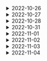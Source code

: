 <details>
  <summary>2022-10-26</summary>
<pre>

![있었는데 없음](https://user-images.githubusercontent.com/105253684/197935829-6f25114c-3df8-470a-9f30-ee2dbca9f78d.png)

* 보호 시작일보다 입양일이 더 빠른 동물을 찾기 위해 보호 시작일에서 입양일을 빼 0보다 큰 값 찾기
* 보호시작일이 빠른 순으로 조회하기

```mysql 
SELECT O.ANIMAL_ID, O.NAME FROM ANIMAL_OUTS O
INNER JOIN ANIMAL_INS I
ON O.ANIMAL_ID = I.ANIMAL_ID
WHERE I.DATETIME - O.DATETIME > 0
ORDER BY I.DATETIME;
```
---
![없어진 기록](https://user-images.githubusercontent.com/105253684/197937689-6a061149-d6ca-4943-87da-8e2306a00cc4.png)

* 왼쪽에 ANIMAL_OUTS 를 두고 LEFT JOIN 을 사용하여, ANIMAL_INS 의 키가 NULL 인 데이터를 찾으면, ANIMAL_OUTS 에만 존재하는 데이터를 찾을 수 있습니다.

```mysql 
SELECT O.ANIMAL_ID, O.NAME FROM ANIMAL_OUTS O
LEFT JOIN ANIMAL_INS I
ON I.ANIMAL_ID = O.ANIMAL_ID
WHERE I.ANIMAL_ID IS NULL;
```
---
![헤비유저](https://user-images.githubusercontent.com/105253684/197938120-e3988054-963e-4f77-9543-a631cffc5531.png)

* IN절을 사용해 공간을 둘 이상 등록한 사람의 HOST_ID를 구하여 SELECT하고 아이디 순으로 조회합니다.

```mysql 
SELECT *
FROM PLACES
WHERE HOST_ID IN (
    SELECT HOST_ID 
    FROM PLACES 
    GROUP BY HOST_ID 
    HAVING COUNT(HOST_ID) > 1
)
ORDER BY ID;
```
---
![보호소에서 중성화한 동물](https://user-images.githubusercontent.com/105253684/197939104-275dd08a-8b6f-47d6-a479-ed27b7e34bab.png)

* ANIMAL_ID가 같은 동물 INNER JOIN 후 보호소에서 중성화를 거쳤다면 보호소에 들어왔을 때와 입양을 보낸 동물의 성별 및 중성화 여부가 다를 것입니다.

```mysql 
SELECT I.ANIMAL_ID, I.ANIMAL_TYPE, I.NAME FROM ANIMAL_INS I
INNER JOIN ANIMAL_OUTS O
ON I.ANIMAL_ID = O.ANIMAL_ID
WHERE I.SEX_UPON_INTAKE != O.SEX_UPON_OUTCOME
ORDER BY ANIMAL_ID;
```
</pre>
</details>

<details>
  <summary>2022-10-27</summary>
<pre>

![중복 제거](https://user-images.githubusercontent.com/105253684/198181100-70df53ab-ff85-4992-93b2-902ef3a94be3.png)

* (DISTINCT NAME)으로 NAME에 있는 중복 값을 제거 후 COUNT합니다.

```mysql 
SELECT COUNT(DISTINCT NAME) COUNT FROM ANIMAL_INS;
```
---
![동물 수 구하기](https://user-images.githubusercontent.com/105253684/198181625-c4f5c8d1-7bcb-41a5-ad59-73315fcc2cd5.png)

* COUNT(*)로 ANIMAL_INS 테이블의 모든 로우를 COUNT합니다.

```mysql 
SELECT COUNT(*) COUNT FROM ANIMAL_INS;
```
---
![최솟값 구하기](https://user-images.githubusercontent.com/105253684/198181841-eb6e51db-f48b-4dbf-8bc7-7ea486f83679.png)

* MIN(DATETIME)으로 보호 시작일의 최솟값을 조회합니다.

```mysql
SELECT MIN(DATETIME) DATETIME FROM ANIMAL_INS;
```
---
![이름에 el 들어가는 동물 찾기](https://user-images.githubusercontent.com/105253684/198182068-a5026641-7a32-497b-bd89-992d4b32cb4e.png)

* LIKE '%el%' AND ANIMAL_TYPE = 'Dog'로 이름 사이에 EL이 들어가는 개를 조회 후 NAME 오름차순 정렬합니다.

```mysql
SELECT ANIMAL_ID, NAME FROM ANIMAL_INS WHERE NAME LIKE '%el%' AND ANIMAL_TYPE = 'Dog' ORDER BY NAME;
```
---
![동명 동물 수 찾기](https://user-images.githubusercontent.com/105253684/198190899-43960d68-cac0-4e75-a501-3f974bc73015.png)

* GROUP BY로 NAME끼리 묶은 후 HAVING으로 COUNT(NAME)이 두 개 이상인 것만 조회 후 NAME 오름차순 정렬합니다.

```mysql
SELECT NAME, COUNT(NAME) COUNT
FROM ANIMAL_INS 
GROUP BY NAME 
HAVING COUNT(NAME) > 1 
ORDER BY NAME;
```
</pre>
</details>


<details>
  <summary>2022-10-28</summary>
<pre>

![NULL 처리하기](https://user-images.githubusercontent.com/105253684/198502250-5147a992-3094-496e-9d35-dd19ee2b60b7.png)

* COALEASCE(컬럼명, NULL 대체 할 값)을 사용하여 NULL값엔 No name을 넣어줍니다.

```mysql
SELECT ANIMAL_TYPE, COALESCE(NAME, 'No name') as NAME, SEX_UPON_INTAKE FROM ANIMAL_INS;
```
---
![DATETIME에서 DATE로 형 변환](https://user-images.githubusercontent.com/105253684/198502235-d167ac8b-c690-4e84-8a35-7f53d512ecbd.png)

* DATE_FORMAT을 활용해 DATETIME의 연-월-일 만 출력합니다.
* ORDER BY ANIMAL_ID로 결과는 아이디 순으로 조회 합니다.

```mysql
SELECT ANIMAL_ID, NAME, DATE_FORMAT(DATETIME, '%Y-%m-%d') 
FROM ANIMAL_INS 
ORDER BY ANIMAL_ID;
```
---
![고양이와 개는 몇 마리 있을까](https://user-images.githubusercontent.com/105253684/198502257-2050b3d8-ea29-471c-8c78-49851861e0b3.png)

* COUNT(ANIMAL_TYPE)으로 GROUP BY로 묶어둔 개와 고양이가 각각 몇 마리인지 조회합니다.
* 고양이를 개보다 먼저 조회하기 위해(CAT, DOG) ANIMAL_TYPE의 오름차순으로 정렬합니다.
```mysql
SELECT ANIMAL_TYPE, COUNT(ANIMAL_TYPE) 
FROM ANIMAL_INS 
GROUP BY ANIMAL_TYPE 
ORDER BY ANIMAL_TYPE;
```
---
![중성화 여부 파악하기](https://user-images.githubusercontent.com/105253684/198502288-c0fee014-4e80-4b9e-a90c-c26ebe0450be.png)

* 중성화된 동물은 SEX_UPON_INTAKE컬럼에 Neutered 또는 Spayed라는 단어가 들어갑니다.
* IF문을 사용해 성별 및 중성화 여부에 Neutered, Spayed가 들어간다면 O 그렇지 않다면 X를 출력합니다.
* 아이디 순으로 조회합니다. 
```mysql
SELECT ANIMAL_ID, NAME, 
IF((SEX_UPON_INTAKE LIKE "Neutered%") OR (SEX_UPON_INTAKE LIKE "Spayed%"), "O", "X") "중성화" 
FROM ANIMAL_INS 
ORDER BY ANIMAL_ID;
```
---
![입양 시각 구하기(1)](https://user-images.githubusercontent.com/105253684/198502261-b9a832f4-2e1b-4bf3-a30b-c892db44121c.png)

* HOUR(DATETIME)으로 DATETIME의 시간만 뽑은 후 GROUP BY로 묶어줍니다.
* GROUP BY로 묶은 시간에 해당하는 로우를 COUNT합니다.
* GROUP BY로 묶은 시간에 조건을 주기 위해 HAVING을 사용하여 9시부터 20시 전 까지의 기록들만 출력합니다.
* 결과는 시간대 순으로 정렬합니다. (ORDER BY HOUR)
```mysql
SELECT HOUR(DATETIME) HOUR, COUNT(DATETIME) COUNT
FROM ANIMAL_OUTS
GROUP BY HOUR(DATETIME)
HAVING HOUR >= 9 and HOUR < 20
ORDER BY HOUR
```

</pre>
</details>


<details>
  <summary>2022-10-31</summary>
<pre>

![오랜 기간 보호한 동물(1)](https://user-images.githubusercontent.com/105253684/198912380-4d6c0f7f-175e-4792-8d02-5686a1ec8939.png)

* ANIMAL_INS를 기준으로 ANIMAL_OUTS를 LEFT JOIN 해줍니다.
* 그 중 ANIMAL_OUTS의 입양일이 NULL인 로우만 뽑아 아직 입양을 못 간 동물만 뽑습니다.
* ANIMAL_INS의 보호시작일을 기준으로 오름차순 정렬 후 상위 3개의 로우(LIMIT 3)만 출력합니다.

```mysql
SELECT A.NAME,A.DATETIME
FROM ANIMAL_INS A
LEFT JOIN ANIMAL_OUTS B
ON A.ANIMAL_ID=B.ANIMAL_ID
WHERE B.DATETIME IS NULL
ORDER BY A.DATETIME
LIMIT 3;
```
---
![오랜 기간 보호한 동물(2)](https://user-images.githubusercontent.com/105253684/198912384-0d0af134-c213-4c9f-8fbe-3f315d1489a2.png)

* ANIMAL_OUTS 테이블의 ANIMAL_ID는 ANIMAL_INS의 ANIMAL_ID의 외래 키입니다.
* ANIMAL_INS와 ANIMAL_OUTS를 ANIMAL_ID를 기준으로 INNER JOIN 해줍니다.
* ANIMAL_INS의 보호 시작일에서 ANIMAL_OUTS의 입양일을 빼면 보호 기간입니다.
* 보호 기간을 기준으로 오름차순 정렬 후 상위 2개 로우를 출력합니다.

```mysql
SELECT O.ANIMAL_ID, O.NAME FROM ANIMAL_OUTS O
INNER JOIN ANIMAL_INS I
ON I.ANIMAL_ID = O.ANIMAL_ID
ORDER BY I.DATETIME-O.DATETIME
LIMIT 2;
```
---
![가격이 제일 비싼 식품의 정보 출력하기](https://user-images.githubusercontent.com/105253684/198912386-7bba9737-758e-4178-bacb-c9f926c68b8b.png)

* FOOD_PRODUCT의 가장 비싼 식품 가격을 서브쿼리로 찾아줍니다.(SELECT MAX(PRICE) FROM FOOD_PRODUCT)
* 가장 비싼 식품 가격을 가진 로우를 출력합니다.

```mysql
SELECT * FROM FOOD_PRODUCT
WHERE PRICE = (SELECT MAX(PRICE) FROM FOOD_PRODUCT)
```
---
![루시와 엘라 찾기](https://user-images.githubusercontent.com/105253684/198912387-370cee1a-c034-49ac-bf23-b6b81ce4635c.png)

* IN절을 사용해 NAME이 Lucy, Ella, Pickle, Rogan, Sabrina, Mitty인 동물의 로우만 출력합니다.

```mysql
SELECT ANIMAL_ID, NAME, SEX_UPON_INTAKE FROM ANIMAL_INS
WHERE NAME IN ('Lucy', 'Ella', 'Pickle', 'Rogan', 'Sabrina', 'Mitty');
```
---
![카테고리 별 상품 개수 구하기](https://user-images.githubusercontent.com/105253684/198915432-3c6c28df-c30f-4019-ae4a-6462ac0848cb.png)

* SUBSTR(컬럼명, 시작 위치값, 가져올 길이값 )을 사용하여
 RODUCT_CODE의 첫 번째 문자부터 2개의 문자를 뽑아 낸 후 CATEGORY로 지정합니다.
* GROUP BY CATEGORY로 카테고리별로 묶어줍니다.
* COUNT(PRODUCT_ID)로 GROUP BY로 묶인 로우를 COUNT해줍니다.
* CATEGORY 오름차순으로 정렬합니다.

```mysql
SELECT SUBSTR(PRODUCT_CODE, 1, 2) CATEGORY, COUNT(PRODUCT_ID) PRODUCTS
FROM PRODUCT 
GROUP BY CATEGORY
ORDER BY CATEGORY;
```

</pre>
</details>


<details>
  <summary>2022-11-01</summary>
<pre>

![image](https://user-images.githubusercontent.com/105253684/199138973-9e695022-acb8-4b7c-a7bb-169027adcf16.png)

* PRODUCT테이블과 OFFLINE_SALE테이블을 PRODUCT_ID로 INNER JOIN 해줍니다.
* PRODUCT_CODE끼리 GROUP BY로 묶어줍니다.
* SUM(판매가 * 판매량)으로 상품코드 별 매출액 합계를 구합니다.
* 매출액(SALES)를 기준으로 내림차순 후 같다면 상품코드 기준 오름차순 정렬해줍니다.

```mysql
SELECT P.PRODUCT_CODE, SUM(P.PRICE*O.SALES_AMOUNT) SALES 
FROM PRODUCT P
INNER JOIN OFFLINE_SALE O
ON P.PRODUCT_ID = O.PRODUCT_ID
GROUP BY P.PRODUCT_CODE
ORDER BY SALES DESC, P.PRODUCT_CODE;
```
---
![image](https://user-images.githubusercontent.com/105253684/199139855-166b66e2-3af4-4ffa-b1d4-899201b35bdd.png)

* GROUP BY로 진료과 코드 별로 묶어줍니다.
* COUNT(진료예약일시)로 월별예약건수를 구해준 후 5월예약건수라는 별칭을 붙입니다.
* LIKE '2022-05%'를 사용해 월별예약건수 중 2022년 5월에 해당하는 데이터를 뽑아줍니다.
* 5월예약건수를 기준 오름차순 정렬 후 같다면, 진료과 코드 기준 오름차순 정렬합니다.

```mysql
SELECT MCDP_CD 진료과코드, COUNT(APNT_YMD) 5월예약건수 
FROM APPOINTMENT
WHERE APNT_YMD LIKE '2022-05%'
GROUP BY MCDP_CD
ORDER BY 5월예약건수, MCDP_CD
```
---
![image](https://user-images.githubusercontent.com/105253684/199140969-91edd614-fd8b-43ae-a79a-62e11cdcdb58.png)

* DATE_OF_BIRTH 컬럼이 출력하면 DATETIME형식이기 때문에 DATE_FORMAT(DATE_OF_BIRTH, '%Y-%m-%d')으로 'YYYY-mm-dd'형식으로 바꿔줍니다.
* 생일이 3월인 데이터를 뽑기위해 MONTH(DATE_OF_BIRTH) = 3 으로 생일의 월만 뽑아 3인 데이터를 뽑아줍니다.
* 여성회원은 GENDER가 'W'입니다. 조건식에 AND로 추가해줍니다.
* 전화번호가 NULL인경우를 제외하기 위해 TLNO IS NOT NULL을 추가합니다.
* MEMBER_ID를 기준 오름차순 정렬합니다.


```mysql
SELECT MEMBER_ID, MEMBER_NAME, GENDER, DATE_FORMAT(DATE_OF_BIRTH, '%Y-%m-%d') DATE_OF_BIRTH
FROM MEMBER_PROFILE
WHERE MONTH(DATE_OF_BIRTH) = 3 
AND GENDER = 'W'
AND TLNO IS NOT NULL
ORDER BY MEMBER_ID;
```
---
![image](https://user-images.githubusercontent.com/105253684/199141802-f16cc9ac-7ff5-4cf1-940a-6e35eb4a14e4.png)

* ICECREAM_INFO테이블과 FIRST_HALF테이블을 아이스크림 맛으로 INNER JOIN 해줍니다.
* GROUP BY로 INGREDIENT_TYPE별로 묶어줍니다.
* SUM(TOTAL_ORDER)로 아이스크림 총주문량을 성분 타입별로 더해준 후 TOTAL_ORDER라는 별칭을 붙여줍니다.
* TOTAL_ORDER를 기준 오름차순 정렬하면 총주문량이 작은 순서대로 조회할 수 있습니다.

```mysql
SELECT I.INGREDIENT_TYPE, SUM(TOTAL_ORDER) TOTAL_ORDER  
FROM ICECREAM_INFO I
INNER JOIN FIRST_HALF F
ON I.FLAVOR = F.FLAVOR
GROUP BY INGREDIENT_TYPE
ORDER BY TOTAL_ORDER
```
---
![image](https://user-images.githubusercontent.com/105253684/199142592-886addd6-a6f0-4481-a768-122a0cc6776d.png)

* 먼저 조건식에서 서브쿼리로 음식 종류 별 즐겨찾기가 가장 많은 식당의 음식 종류와 즐겨찾기수를 구해줍니다.
* IN절을 사용해 서브쿼리 내용에 해당하는 데이터가 들어간 식당의 음식 종류, ID, 식당 이름, 즐겨찾기수를 조회합니다.
* 음식 종류를 기준으로 내림차순 정렬해줍니다.

```mysql
SELECT FOOD_TYPE, REST_ID, REST_NAME, FAVORITES FROM REST_INFO
WHERE (FOOD_TYPE, FAVORITES)
IN (SELECT FOOD_TYPE, MAX(FAVORITES) FROM REST_INFO GROUP BY FOOD_TYPE)
ORDER BY FOOD_TYPE DESC;
```

</pre>
</details>


<details>
  <summary>2022-11-02</summary>
<pre>

![image](https://user-images.githubusercontent.com/105253684/199369525-7679692b-fc3e-4a3f-bccf-b7067638759f.png)

* DATE_FORMAT을 활용해 DATETIME형식으로 출력되는 OUT_DATE를 '%Y-%m-%d'형식으로 바꾸고, 별칭을 붙여줍니다.
* 2중 IF문을 활용해 OUT_DATE가 2022-05-01이하라면 '출고완료', 나머지 데이터 중 OUT_DATE가 NULL이면, '출고미정'
* NULL이 아니면 '출고대기'를 OUT_DATE에 넣어줍니다.
* ORDER_ID를 기준 오름차순 정렬해줍니다.

```mysql
SELECT ORDER_ID, PRODUCT_ID, DATE_FORMAT(OUT_DATE, '%Y-%m-%d') OUT_DATE, 
IF(OUT_DATE <= '2022-05-01', '출고완료', IF(OUT_DATE IS NULL, '출고미정', '출고대기')) 출고여부
FROM FOOD_ORDER
ORDER BY ORDER_ID;
```
---
![image](https://user-images.githubusercontent.com/105253684/199370578-d03ed1ea-1fdc-4826-a2cc-b80f3cc52f2d.png)

* TRUNCATE(숫자, 버림 할 자리수)을 활용해 PRICE의 1000의 자리부터 버려줍니다.
* PRICE_GROUP 별칭을 지정해주고 GROUP BY로 묶어줍니다.
* COUNT(*)로 묶인 PRICE_GROUP별로 COUNT 해줍니다.

```mysql
SELECT TRUNCATE(PRICE, -4) PRICE_GROUP, COUNT(*) PRODUCTS
FROM PRODUCT
GROUP BY PRICE_GROUP
ORDER BY PRICE_GROUP
```
---
![image](https://user-images.githubusercontent.com/105253684/199371654-1a1b9f66-d209-4152-a067-b28a4177cd81.png)

* GROUP BY로 회원ID와 상품 ID를 기준으로 묶어줍니다.
* GROUP BY로 묶여있으므로 HAVING을 활용해 COUNT(*)이 2이상인 데이터만 출력합니다.
* (동일한 상품을 동일한 회원이 재구매 )
* USER_ID를 기준 오름차순, PRODUCT_ID를 기준 내림차순 정렬합니다.

```mysql
SELECT USER_ID, PRODUCT_ID FROM ONLINE_SALE
GROUP BY USER_ID, PRODUCT_ID
HAVING COUNT(*) >= 2
ORDER BY USER_ID, PRODUCT_ID DESC
```
---
![image](https://user-images.githubusercontent.com/105253684/199373071-3964f2ce-a84c-438f-9ad6-f35fa78f364e.png)

* FOOD_PRODUCT테이블과 FOOD_ORDER테이블을 PRODUCT_ID를 기준으로 INNER JOIN해줍니다.
* GROUP BY로 PRODUCT_ID별로 묶어줍니다.
* SUM(FOOD_PRODUCT의 PRICE * FOOD_ORDER의 AMOUNT)는 식품의 총매출을 구할 수 있습니다.
* TOTAL_SALES 별칭을 붙여줍니다.
* 2022년 5월 데이터만 출력하기 위해 YEAR(PRODUCE_DATE)가 2022, MONTH(PRODUCE_DATE)가
* 5인 데이터만 출력합니다.
* TOTAL_SALES기준 내림차순, PRODUCT_ID를 기준 오름차순 정렬해줍니다.

```mysql
SELECT P.PRODUCT_ID, P.PRODUCT_NAME, SUM(P.PRICE*O.AMOUNT) TOTAL_SALES 
FROM FOOD_PRODUCT P
INNER JOIN FOOD_ORDER O
ON P.PRODUCT_ID = O.PRODUCT_ID
WHERE YEAR(PRODUCE_DATE) = 2022 AND  MONTH(PRODUCE_DATE) = 5
GROUP BY PRODUCT_ID
ORDER BY TOTAL_SALES DESC, PRODUCT_ID
```
---
![image](https://user-images.githubusercontent.com/105253684/199375426-4ba53fd6-bf88-40d7-8f20-c1706ec5950e.png)

* GROUP BY로 CART_ID별로 묶어줍니다.
* NAME에 'Milk'또는 'Yogurt'가 들어간 데이터만 출력합니다.
* HAVING COUNT(DISTINCT NAME) = 2로 중복을 제거한 NAME을 COUNT했을 때 2인 데이터
* (MILK와 YOGURT가 둘 다 있는 데이터)만 출력합니다.

```mysql
SELECT CART_ID
FROM CART_PRODUCTS
WHERE NAME IN ('Milk','Yogurt')
GROUP BY CART_ID
HAVING COUNT(DISTINCT NAME) = 2
```
</pre>
</details>


<details>
  <summary>2022-11-03</summary>
<pre>

![image](https://user-images.githubusercontent.com/105253684/199629830-d336cda1-d9ca-41a6-a9c0-4a99d5b119f9.png)

* 서브쿼리로 과자, 국, 김치, 식용유의 MAX(PRICE)를 IN을 사용해 카테고리별로 구해줍니다.
* 해당하는 카테고리별 MAX(PRICE)가 포함된 FOOD_PRODUCT테이블의 데이터를 출력합니다.
* PRICE에 MAX_PRICE별칭을 붙여준 후 내림차순 정렬해줍니다.

```mysql
SELECT CATEGORY, PRICE MAX_PRICE, PRODUCT_NAME
FROM FOOD_PRODUCT
WHERE PRICE IN(SELECT MAX(PRICE) FROM FOOD_PRODUCT 
               GROUP BY CATEGORY)
               AND CATEGORY IN('과자','국','김치','식용유')
ORDER BY MAX_PRICE DESC
```
---
![image](https://user-images.githubusercontent.com/105253684/199630763-c0082e1e-6096-4749-8bef-f80578e2a7bd.png)

* REST_INFO테이블과 REST_REVIEW테이블을 REST_ID로 INNER JOIN해줍니다.
* GROUP BY로 REST_ID별로 묶어줍니다.
* ROUND(AVG(REVIEW_SCORE), 2)는 REST_ID별로 묶인 REVIEW_SCORE의 평균을 구한 후 소수점 두 번째 자리까지 구합니다. 그리고, SCORE 별칭을 붙여줍니다. 
* HAVING으로 ADDRESS 앞에 서울이 들어가는 데이터만 뽑습니다.
* SCORE 기준 내림차순 정렬 후 평균점수가 같다면 FAVORITES 기준 내림차순 정렬합니다.


```mysql
SELECT R.REST_ID, I.REST_NAME, I.FOOD_TYPE, I.FAVORITES, I.ADDRESS, 
ROUND(AVG(REVIEW_SCORE),2) SCORE
FROM REST_REVIEW R
INNER JOIN REST_INFO I
ON I.REST_ID = R.REST_ID
GROUP BY REST_ID
HAVING I.ADDRESS LIKE '서울%'
ORDER BY SCORE DESC, I.FAVORITES DESC
```
---
![image](https://user-images.githubusercontent.com/105253684/199633303-e4caa55c-dd74-4e8a-9d5e-1ab1bf887834.png)

* USER_INFO테이블과 ONLINE_SALE테이블을 USER_ID로 INNER JOIN 해줍니다.
* YEAR(SALES_DATE)로 연도만 뽑아 YEAR라는 별칭을 붙여줍니다.
* MONTH(SALES_DATE)로 월만 뽑아 MONTH를 붙여줍니다.
* GROUP BY로 YEAR, MONTH, GENDER 별로 묶어줍니다.
* COUNT(DISTINCT USER_ID)로 년, 월, 성별 별로 묶인 USER_ID를 중복없이(DISTINCT) COUNT해줍니다.
* 성별정보가 없는 경우 결과에서 제외하기 위해 조건문 WHERE GENDER IS NOT NULL을 붙여줍니다.(GENDER에 NULL값이 있을 경우 제외)
* 년, 월, 일 별 오름차순 정렬해줍니다.

```mysql
SELECT YEAR(SALES_DATE) YEAR, MONTH(SALES_DATE) MONTH,
       GENDER, COUNT(DISTINCT U.USER_ID) USERS
FROM USER_INFO U
INNER JOIN ONLINE_SALE O
ON O.USER_ID = U.USER_ID
WHERE GENDER IS NOT NULL
GROUP BY YEAR, MONTH, GENDER
ORDER BY YEAR, MONTH, GENDER
```
---
![image](https://user-images.githubusercontent.com/105253684/199633958-baf6c166-1fe1-487a-8d7f-ac4ccd344c4a.png)

* FIRST_HALF테이블과 JULY테이블을 FLAVOR로 INNER JOIN 해줍니다.
* GROUP BY로 FLAVOR 별로 묶어줍니다.
* ORDER BY로 7월 아이스크림 총 주문량과 상반기의 아이스크림 총 주문량을 더한 값에 내림차순으로 정렬합니다.( SUM(F.TOTAL_ORDER+J.TOTAL_ORDER) DESC )
* 내림차순으로 정렬했기 때문에 상위 3개의 로우를 뽑으면(LIMIT 3) 총 주문량을 더한 값이 큰 상위 3개의 맛을 조회 할 수 있습니다.

```mysql
SELECT F.FLAVOR FROM FIRST_HALF F
INNER JOIN JULY J
ON F.FLAVOR = J.FLAVOR
GROUP BY FLAVOR
ORDER BY SUM(F.TOTAL_ORDER+J.TOTAL_ORDER) DESC
LIMIT 3
```
---

</pre>
</details>


<details>
  <summary>2022-11-04</summary>
<pre>

![image](https://user-images.githubusercontent.com/105253684/199898020-7266f793-7e49-4fc7-8845-4e31afcdbc8e.png)

* APPOINTMENT테이블과 DOCTOR테이블을 의사ID로 INNER JOIN합니다.
* PATIENT테이블은 환자 번호로 INNER JOIN해줍니다.
* 조건문으로 진료 예약일시가 2022-04-13인 데이터를 뽑습니다.
* 그리고 예약취소여부가 'N'인 데이터를 뽑아 취소되지 않은 예약 내역을 뽑습니다.
* 진료과코드가 'CS'인 데이터를 뽑습니다.
* 진료예약일시 기준 오름차순 정렬해줍니다.

```mysql
SELECT A.APNT_NO, P.PT_NAME, P.PT_NO, A.MCDP_CD, D.DR_NAME, A.APNT_YMD
FROM APPOINTMENT A
INNER JOIN DOCTOR D
ON A.MDDR_ID = D.DR_ID
INNER JOIN PATIENT P
ON A.PT_NO = P.PT_NO
WHERE DATE_FORMAT(APNT_YMD, '%Y-%m-%d') = '2022-04-13'
AND A.APNT_CNCL_YN = 'N'
AND A.MCDP_CD = 'CS'
ORDER BY A.APNT_YMD
```
---

</pre>
</details>